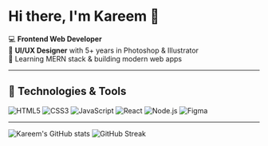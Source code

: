 # Hi there, I'm Kareem 👋

💻 **Frontend Web Developer**  
🎨 **UI/UX Designer** with 5+ years in Photoshop & Illustrator  
🚀 Learning MERN stack & building modern web apps  

---

## 🔧 Technologies & Tools
![HTML5](https://img.shields.io/badge/-HTML5-orange?logo=html5&logoColor=white)
![CSS3](https://img.shields.io/badge/-CSS3-blue?logo=css3&logoColor=white)
![JavaScript](https://img.shields.io/badge/-JavaScript-yellow?logo=javascript&logoColor=black)
![React](https://img.shields.io/badge/-React-blue?logo=react&logoColor=white)
![Node.js](https://img.shields.io/badge/-Node.js-green?logo=node.js&logoColor=white)
![Figma](https://img.shields.io/badge/-Figma-purple?logo=figma&logoColor=white)

---

![Kareem's GitHub stats](https://github-readme-stats.vercel.app/api?username=KareemYaseen&show_icons=true&theme=radical)
![GitHub Streak](https://streak-stats.demolab.com/?user=KareemYaseen&theme=radical)
